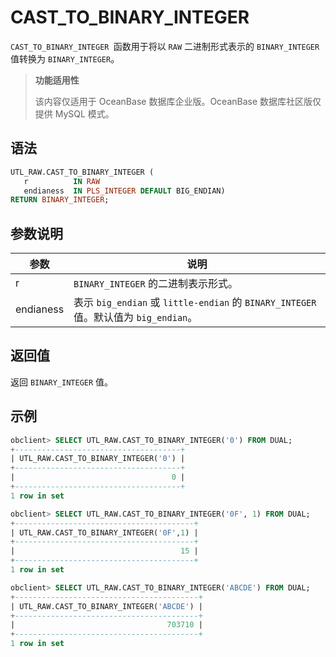 # CAST_TO_BINARY_INTEGER

`CAST_TO_BINARY_INTEGER `函数用于将以 `RAW` 二进制形式表示的 `BINARY_INTEGER` 值转换为 `BINARY_INTEGER`。 

>**功能适用性**
>
>该内容仅适用于 OceanBase 数据库企业版。OceanBase 数据库社区版仅提供 MySQL 模式。

## 语法

```sql
UTL_RAW.CAST_TO_BINARY_INTEGER (
   r          IN RAW
   endianess  IN PLS_INTEGER DEFAULT BIG_ENDIAN) 
RETURN BINARY_INTEGER;
```

## 参数说明

| **参数** | **说明** |
| --- | --- |
| r | `BINARY_INTEGER` 的二进制表示形式。 |
| endianess | 表示 `big_endian` 或 `little-endian` 的 `BINARY_INTEGER` 值。默认值为  `big_endian`。 |

## 返回值

返回 `BINARY_INTEGER` 值。

## 示例

```sql
obclient> SELECT UTL_RAW.CAST_TO_BINARY_INTEGER('0') FROM DUAL;
+-------------------------------------+
| UTL_RAW.CAST_TO_BINARY_INTEGER('0') |
+-------------------------------------+
|                                   0 |
+-------------------------------------+
1 row in set 

obclient> SELECT UTL_RAW.CAST_TO_BINARY_INTEGER('0F', 1) FROM DUAL;
+----------------------------------------+
| UTL_RAW.CAST_TO_BINARY_INTEGER('0F',1) |
+----------------------------------------+
|                                     15 |
+----------------------------------------+
1 row in set

obclient> SELECT UTL_RAW.CAST_TO_BINARY_INTEGER('ABCDE') FROM DUAL;
+-----------------------------------------+
| UTL_RAW.CAST_TO_BINARY_INTEGER('ABCDE') |
+-----------------------------------------+
|                                  703710 |
+-----------------------------------------+
1 row in set
```